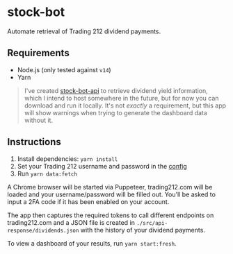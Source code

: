 # stock-bot

Automate retrieval of Trading 212 dividend payments.

## Requirements

- Node.js (only tested against `v14`)
- Yarn

> I've created [stock-bot-api](https://github.com/artdevgame/stock-bot-api) to retrieve dividend yield information, which I intend to host somewhere in the future, but for now you can download and run it locally. It's not _exactly_ a requirement, but this app will show warnings when trying to generate the dashboard data without it.

## Instructions

1. Install dependencies: `yarn install`
2. Set your Trading 212 username and password in the [config](./config/default.json)
3. Run `yarn data:fetch`

A Chrome browser will be started via Puppeteer, trading212.com will be loaded and your username/password will be filled out. You'll be asked to input a 2FA code if it has been enabled on your account.

The app then captures the required tokens to call different endpoints on trading212.com and a JSON file is created in `./src/api-response/dividends.json` with the history of your dividend payments.

To view a dashboard of your results, run `yarn start:fresh`.
